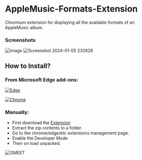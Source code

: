 # AppleMusic-Formats-Extension
Chromium extension for displaying all the available formats of an AppleMusic album.

### Screenshots
![image](https://github.com/bunnykek/AppleMusic-Formats-Extension/assets/67633271/c4b62174-d010-4456-a251-dd1650abf73f)
![Screenshot 2024-01-05 232626](https://github.com/bunnykek/AppleMusic-Formats-Extension/assets/67633271/25e62cd6-22a3-4768-851a-a32a2bb8014b)


## How to Install?
### From Microsoft Edge add-ons:
[![Edge](https://img-prod-cms-rt-microsoft-com.akamaized.net/cms/api/am/imageFileData/RE1Mu3b?ver=5c31)](https://microsoftedge.microsoft.com/addons/detail/applemusic-formats/epbofenmhplfkdaaipckaacdkiokpgkg)      
           
[![Chrome](https://storage.googleapis.com/web-dev-uploads/image/WlD8wC6g8khYWPJUsQceQkhXSlv1/iNEddTyWiMfLSwFD6qGq.png)](https://chromewebstore.google.com/detail/applemusic-formats/bhcgojbdkpjilgdcannomfnpdeohdlbn?hl=en-GB)
### Manually:
- First download the [Extension](https://github.com/bunnykek/AppleMusic-Formats-Extension/files/9762925/AppleMusic.Formats.chromium.zip)
- Extract the zip contents to a folder.
- Go to the chrome/edge/etc extensions management page.
- Enable the Developer Mode
- Then on load unpacked.
      
![GMEET](https://i.imgur.com/ykt3iI2.png)

